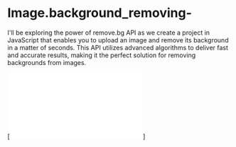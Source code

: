 # Image.background_removing-
I'll be exploring the power of remove.bg API as we create a project in JavaScript that enables you to upload an image and remove its background in a matter of seconds. This API utilizes advanced algorithms to deliver fast and accurate results, making it the perfect solution for removing backgrounds from images. 


[![check the output](file:///C:/Users/KIIT/Desktop/code%20clause/project1/index.html)]
